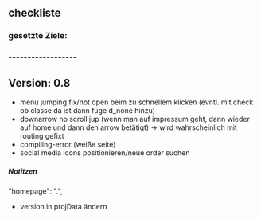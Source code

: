 ## checkliste
###
### gesetzte Ziele:
### ------------------



## Version: 0.8
- menu jumping fix/not open beim zu schnellem klicken (evntl. mit check ob classe da ist dann füge d_none hinzu)
- downarrow no scroll jup (wenn man auf impressum geht, dann wieder auf home und dann den arrow betätigt) -> wird wahrscheinlich mit routing gefixt
- compiling-error (weiße seite)
- social media icons positionieren/neue order suchen

##### Notitzen
"homepage": ".",

- version in projData ändern
